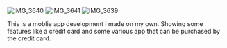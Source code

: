 ![IMG_3640](https://github.com/afia-christabel/rn-assingment5-11356456/assets/143700778/8071488e-6b44-478b-8592-6bb8597c8b67)
![IMG_3641](https://github.com/afia-christabel/rn-assingment5-11356456/assets/143700778/94265183-2b7d-43f4-bede-5828eda80fa2)
![IMG_3639](https://github.com/afia-christabel/rn-assingment5-11356456/assets/143700778/623bfc8d-4064-4b4f-88c5-5381ec6f6024)

 This is a moblie app development i made on my own. Showing some features like a credit card and some various app that can
 be purchased by the credit card.
